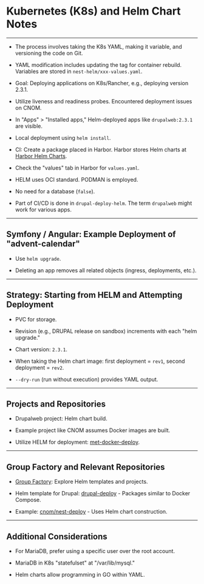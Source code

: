 # Kubernetes (K8s) and Helm Chart Notes

---

- The process involves taking the K8s YAML, making it variable, and versioning the code on Git.

- YAML modification includes updating the tag for container rebuild. Variables are stored in `nest-helm/xxx-values.yaml`.

- Goal: Deploying applications on K8s/Rancher, e.g., deploying version 2.3.1.

- Utilize liveness and readiness probes. Encountered deployment issues on CNOM.

- In "Apps" > "Installed apps," Helm-deployed apps like `drupalweb:2.3.1` are visible.

- Local deployment using `helm install`.

- CI: Create a package placed in Harbor. Harbor stores Helm charts at [Harbor Helm Charts](https://example-domain.fr/harbor/projects/99/helm-charts).

- Check the "values" tab in Harbor for `values.yaml`.

- HELM uses OCI standard. PODMAN is employed.

- No need for a database (`false`).

- Part of CI/CD is done in `drupal-deploy-helm`. The term `drupalweb` might work for various apps.

---

## Symfony / Angular: Example Deployment of "advent-calendar"

- Use `helm upgrade`.

- Deleting an app removes all related objects (ingress, deployments, etc.).

---

## Strategy: Starting from HELM and Attempting Deployment

- PVC for storage.

- Revision (e.g., DRUPAL release on sandbox) increments with each "helm upgrade."

- Chart version: `2.3.1`.

- When taking the Helm chart image: first deployment = `rev1`, second deployment = `rev2`.

- `--dry-run` (run without execution) provides YAML output.

---

## Projects and Repositories

- Drupalweb project: Helm chart build.

- Example project like CNOM assumes Docker images are built.

- Utilize HELM for deployment: [met-docker-deploy](https://example-domain.fr/bdx/pole-drupal/bordeaux-metropole/met-docker-deploy).

---

## Group Factory and Relevant Repositories

- [Group Factory](https://example-domain.fr/bdx/factory): Explore Helm templates and projects.

- Helm template for Drupal: [drupal-deploy](https://example-domain.fr/bdx/factory/helm-template/drupal-deploy) - Packages similar to Docker Compose.

- Example: [cnom/nest-deploy](https://example-domain.fr/bdx/pole-drupal/cnom/nest-deploy) - Uses Helm chart construction.

---

## Additional Considerations

- For MariaDB, prefer using a specific user over the root account.

- MariaDB in K8s "statefulset" at "/var/lib/mysql."

- Helm charts allow programming in GO within YAML.

